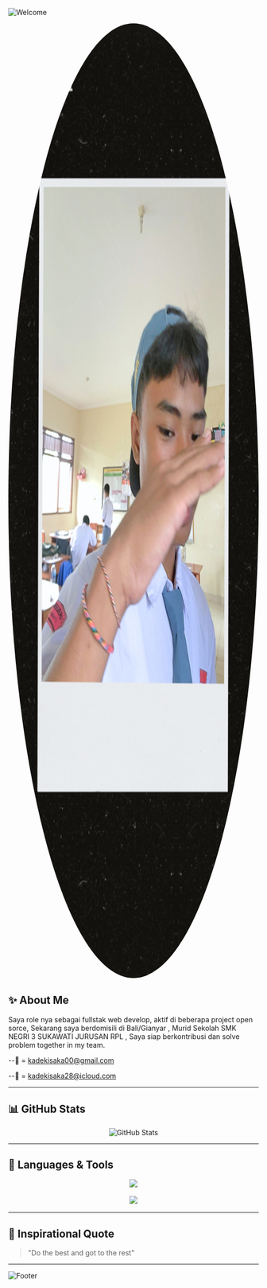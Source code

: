 <!-- Header Animasi dengan Nama -->
![Welcome](https://readme-typing-svg.demolab.com?font=Fira+Code&weight=600&size=30&duration=3000&pause=1000&color=F7F7F7&center=true&vCenter=true&width=900&lines=Hi+I’m+ISAKA+😎;Welcome+This+my+GitHub+profile!;+I+live+in+bali+i+love+code+work+with+together+😗)

<!-- Foto Profil -->
<p align="center">
  <img src="gws.png" width="1080" height="1920" style="border-radius: 50%;" />
</p>

<!-- Deskripsi Diri -->
## ✨ About Me
Saya role nya sebagai fullstak web develop, aktif di beberapa project open sorce,
Sekarang saya berdomisili di Bali/Gianyar , Murid Sekolah SMK NEGRI 3 SUKAWATI JURUSAN RPL 
, Saya siap berkontribusi dan solve problem together in my team.

--📧 = kadekisaka00@gmail.com

--📧 = kadekisaka28@icloud.com

---

<!-- Statistik GitHub -->
## 📊 GitHub Stats
<p align="center">
  <img src="https://github-readme-stats.vercel.app/api?username=SAKA-LG&show_icons=true&theme=radical" alt="GitHub Stats" />
</p>

---

<!-- Bahasa & Tools dengan Animasi Bergerak -->
## 🚀 Languages & Tools
<p align="center">
  <img src="https://skillicons.dev/icons?i=html,css,js,react,nodejs,git,github" />
</p>

<p align="center">
  <img src="https://readme-typing-svg.demolab.com?font=Fira+Code&size=20&duration=2000&pause=500&color=F7F7F7&center=true&vCenter=true&width=800&lines=I+code+in+JavaScript!;I+develop+with+React!;I+work+on+Back-End+and+Front-End!;Ayo+collaborate+bersama+make+cool+project!">
</p>

---

<!-- Quotes -->
## 🌟 Inspirational Quote
> "Do the best and got to the rest"

---

<!-- Animasi Footer -->
![Footer](https://capsule-render.vercel.app/api?type=waving&color=gradient&height=100&section=footer)

